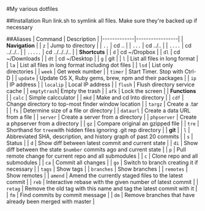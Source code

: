 #My various dotfiles

##Installation
Run link.sh to symlink all files. Make sure they're backed up if necessary

##Aliases
| Command | Description     |
|-------------|-----------------|
| __Navigation__                |
| `z`         | Jump to directory |
| `..`        | cd ..           |
| `...`       | cd ../..        |
| `....`      | cd ../../..     |
| `.....`     | cd ../../../..  |
|  __Shortcuts__                |
| `d`         | cd ~/Dropbox    |
| `dl`        | cd ~/Downloads  |
| `dt`        | cd ~/Desktop    |
| `g`         | git             |
| `l`         | List all files in long format |
| `la`        | List all files in long format including dot files |
| `lsd`       | List only directories |
| `week`      | Get week number |
| `timer`     | Start Timer. Stop with Ctrl-D |
| `update`    | Update OS X, Ruby gems, brew, npm and their packages |
| `ip`        | IP address |
| `localip`   | Local IP address |
| `flush`     | Flush directory service cache |
| `emptytrash`| Empty the trash |
| `afk`       | Lock the screen |
|  __Functions__               |
| `calc`      | Simple calcculator |
| `mkd`       | Make and cd lnto directory |
| `cdf`       | Change directory to top-most finder window location |
| `targz`     | Create a .tar |
| `fs`        | Determine size of a file or directory |
| `dataurl`   | Create a data URL from a file |
| `server`    | Create a server from a directory |
| `phpserver` | Create a phpserver from a directory |
| `gz`        | Compare original an gzipped file |
| `tre`       | Shorthand for `tree`with hidden files ignoring .git rep directory |
|  __git__                     |
| `l`         | Abbreviated SHA, description, and history graph of past 20 commits |
| `s`         | Status |
| `d`         | Show diff between latest commit and current state |
| `di`        | Show diff between the  state `$number` commits ago and current state |
| `p`         | Pull remote change for current repo and all submodules |
| `c`         | Clone repo and all submodules |
| `ca`        | Commit all changes |
| `go`        | Switch to branch creating it if necessary |
| `tags`      | Show tags |
| `branches`  | Show branches | 
| `remotes`   | Show remotes |
| `amend`     | Amend the currently staged files to the latest commit |
| `reb`       | Interactive rebase with the given number of latest commit |
| `retag`     | Remove the old tag with this name and tag the latest commit with it |
| `fm`        | Find commits by commit message |
| `dm`        | Remove branches that have already been merged with master |
